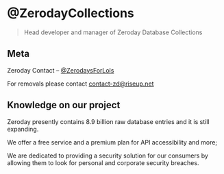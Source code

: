 # @ZerodayCollections

> Head developer and manager of Zeroday Database Collections

## Meta

Zeroday Contact – [@ZerodaysForLols](https://twitter.com/ZerodaysForLols)

For removals please contact contact-zd@riseup.net

## Knowledge on our project

Zeroday presently contains 8.9 billion raw database entries and it is still expanding. 

We offer a free service and a premium plan for API accessibility and more;

We are dedicated to providing a security solution for our consumers by allowing them to look for personal and corporate security breaches. 
